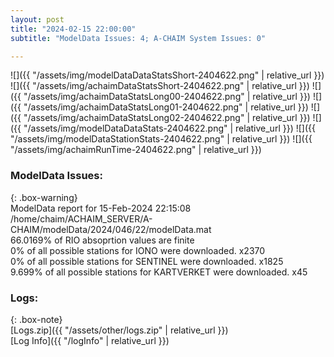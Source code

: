 ```yaml
---
layout: post
title: "2024-02-15 22:00:00"
subtitle: "ModelData Issues: 4; A-CHAIM System Issues: 0"

---
```


![]({{ "/assets/img/modelDataDataStatsShort-2404622.png" | relative_url }})
![]({{ "/assets/img/achaimDataStatsShort-2404622.png" | relative_url }})
![]({{ "/assets/img/achaimDataStatsLong00-2404622.png" | relative_url }})
![]({{ "/assets/img/achaimDataStatsLong01-2404622.png" | relative_url }})
![]({{ "/assets/img/achaimDataStatsLong02-2404622.png" | relative_url }})
![]({{ "/assets/img/modelDataDataStats-2404622.png" | relative_url }})
![]({{ "/assets/img/modelDataStationStats-2404622.png" | relative_url }})
![]({{ "/assets/img/achaimRunTime-2404622.png" | relative_url }})


### ModelData Issues:  
  
{: .box-warning}  
 ModelData report for 15-Feb-2024 22:15:08   
 /home/chaim/ACHAIM_SERVER/A-CHAIM/modelData/2024/046/22/modelData.mat   
 66.0169% of RIO absoprtion values are finite   
 0% of all possible stations for IONO were downloaded. x2370   
 0% of all possible stations for SENTINEL were downloaded. x1825   
 9.699% of all possible stations for KARTVERKET were downloaded. x45   
  


### Logs:  
  
{: .box-note}  
[Logs.zip]({{ "/assets/other/logs.zip" | relative_url }})  
[Log Info]({{ "/logInfo" | relative_url }})  
